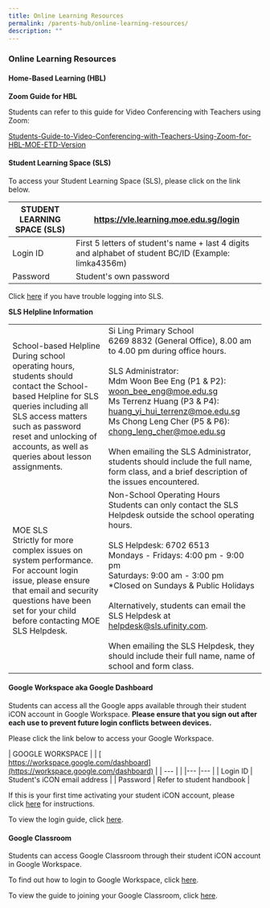```yaml
---
title: Online Learning Resources
permalink: /parents-hub/online-learning-resources/
description: ""
---
```

### Online Learning Resources

#### Home-Based Learning (HBL)

 **Zoom Guide for HBL**  

Students can refer to this guide for Video Conferencing with Teachers using Zoom:

[Students-Guide-to-Video-Conferencing-with-Teachers-Using-Zoom-for-HBL-MOE-ETD-Version](/files/hblsls.pdf)

#### Student Learning Space (SLS)

To access your Student Learning Space (SLS), please click on the link below.

| STUDENT LEARNING SPACE (SLS) | https://vle.learning.moe.edu.sg/login |
|---|---|
| Login ID | First 5 letters of student's name + last 4 digits and alphabet of student BC/ID (Example: limka4356m) |
| Password | Student's own password |

Click [here](https://static.learning.moe.edu.sg/UserGuide/login-troubleshooting.html#) if you have trouble logging into SLS.  
  
**SLS Helpline Information**

|  |  |
|---|---|
| School-based Helpline<br>During school operating hours, students should contact the School-based Helpline for SLS queries including all SLS access matters such as password reset and unlocking of accounts, as well as queries about lesson assignments. | Si Ling Primary School<br>6269 8832 (General Office), 8.00 am to 4.00 pm during office hours.<br> <br>SLS Administrator:<br>Mdm Woon Bee Eng (P1 & P2): woon_bee_eng@moe.edu.sg<br>Ms Terrenz Huang (P3 & P4): huang_yi_hui_terrenz@moe.edu.sg<br>Ms Chong Leng Cher (P5 & P6): chong_leng_cher@moe.edu.sg<br> <br>When emailing the SLS Administrator, students should include the full name, form class, and a brief description of the issues encountered.<br>  |
| MOE SLS<br>Strictly for more complex issues on system performance. For account login issue, please ensure that email and security questions have been set for your child before contacting MOE SLS Helpdesk. | Non-School Operating Hours<br>Students can only contact the SLS Helpdesk outside the school operating hours.<br> <br>SLS Helpdesk: 6702 6513<br>Mondays - Fridays: 4:00 pm - 9:00 pm<br>Saturdays: 9:00 am - 3:00 pm<br>*Closed on Sundays & Public Holidays<br> <br>Alternatively, students can email the SLS Helpdesk at helpdesk@sls.ufinity.com. <br> <br>When emailing the SLS Helpdesk, they should include their full name, name of school and form class. |

#### Google Workspace aka Google Dashboard

Students can access all the Google apps available through their student iCON account in Google Workspace. **Please ensure that you sign out after each use to prevent future login conflicts between devices.**  
  
Please click the link below to access your Google Workspace.

| GOOGLE WORKSPACE 	| | [  
https://workspace.google.com/dashboard](https://workspace.google.com/dashboard) |
| --- | 	|
|---	|---	|
| Login ID 	| Student's iCON email address 	|
| Password 	| Refer to student handbook 	|

If this is your first time activating your student iCON account, please click [here](/files/gd1.pdf) for instructions.  
  
To view the login guide, click [here](/files/gd2.pdf).

#### Google Classroom

Students can access Google Classroom through their student iCON account in Google Workspace.  
  
To find out how to login to Google Workspace, click [here](https://silingpri.moe.edu.sg/parents-hub/online-learning-resources/google-workspace).  
  
To view the guide to joining your Google Classroom, click [here](/files/gc1.pdf).